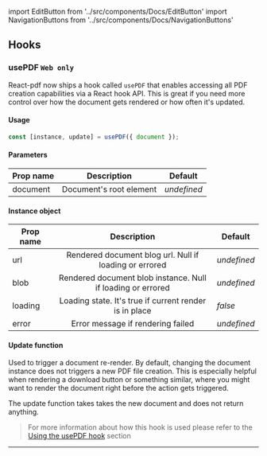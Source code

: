 import EditButton from '../src/components/Docs/EditButton'
import NavigationButtons from '../src/components/Docs/NavigationButtons'

<EditButton to="https://github.com/react-pdf/site/blob/master/docs/hooks.md" />

## Hooks

### usePDF `Web only`

React-pdf now ships a hook called `usePDF` that enables accessing all PDF creation capabilities via a React hook API. This is great if you need more control over how the document gets rendered or how often it's updated.

#### Usage

```js
const [instance, update] = usePDF({ document });
```

#### Parameters

| Prop name |       Description       | Default     |
| --------- | :---------------------: | ----------- |
| document  | Document's root element | _undefined_ |

#### Instance object

| Prop name |                         Description                         | Default     |
| --------- | :---------------------------------------------------------: | ----------- |
| url       |   Rendered document blog url. Null if loading or errored    | _undefined_ |
| blob      | Rendered document blob instance. Null if loading or errored | _undefined_ |
| loading   |   Loading state. It's true if current render is in place    | _false_     |
| error     |              Error message if rendering failed              | _undefined_ |

#### Update function

Used to trigger a document re-render. By default, changing the document instance does not triggers a new PDF file creation. This is especially helpful when rendering a download button or something similar, where you might want to render the document right before the action gets triggered.

The update function takes takes the new document and does not return anything.

> For more information about how this hook is used please refer to the [Using the usePDF hook](/advanced#using-the-usepdf-hook) section

---

<NavigationButtons
  backSrc="/svg"
  backText="SVG Images"
  nextSrc="/styling"
  nextText="Styling"
/>
